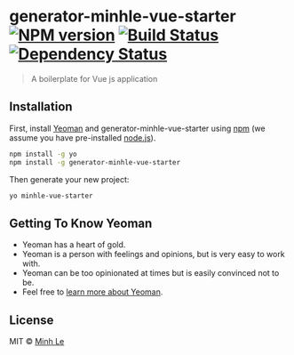 # generator-minhle-vue-starter [![NPM version][npm-image]][npm-url] [![Build Status][travis-image]][travis-url] [![Dependency Status][daviddm-image]][daviddm-url]
> A boilerplate for Vue js application

## Installation

First, install [Yeoman](http://yeoman.io) and generator-minhle-vue-starter using [npm](https://www.npmjs.com/) (we assume you have pre-installed [node.js](https://nodejs.org/)).

```bash
npm install -g yo
npm install -g generator-minhle-vue-starter
```

Then generate your new project:

```bash
yo minhle-vue-starter
```

## Getting To Know Yeoman

 * Yeoman has a heart of gold.
 * Yeoman is a person with feelings and opinions, but is very easy to work with.
 * Yeoman can be too opinionated at times but is easily convinced not to be.
 * Feel free to [learn more about Yeoman](http://yeoman.io/).

## License

MIT © [Minh Le]()


[npm-image]: https://badge.fury.io/js/generator-minhle-vue-starter.svg
[npm-url]: https://npmjs.org/package/generator-minhle-vue-starter
[travis-image]: https://travis-ci.org/libraminh/generator-minhle-vue-starter.svg?branch=master
[travis-url]: https://travis-ci.org/libraminh/generator-minhle-vue-starter
[daviddm-image]: https://david-dm.org/libraminh/generator-minhle-vue-starter.svg?theme=shields.io
[daviddm-url]: https://david-dm.org/libraminh/generator-minhle-vue-starter
